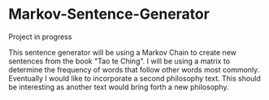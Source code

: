 # Markov-Sentence-Generator
Project in progress

This sentence generator will be using a Markov Chain to create new sentences from the book "Tao te Ching".
I will be using a matrix to determine the frequency of words that follow other words most commonly. Eventually I would
like to incorporate a second philosophy text. This should be interesting as another text would bring forth a new philosophy.

